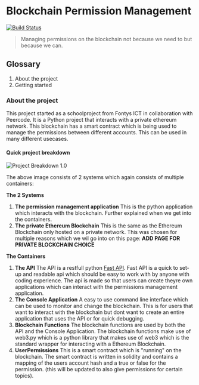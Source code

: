 # Blockchain Permission Management

[![Build Status](https://travis-ci.com/Ruben1701/Blockchain-for-Permission-Management.svg?branch=main)](https://travis-ci.com/Ruben1701/Blockchain-for-Permission-Management)

> Managing permissions on the blockchain not because we need to but because we can.

## Glossary

1. About the project
2. Getting started

### About the project

This project started as a schoolproject from Fontys ICT in collaboration with Peercode. It is a Python project that interacts with a private ethereum network. This blockchain has a smart contract which is being used to manage the permissions between different accounts. This can be used in many different usecases.

#### Quick project breakdown

![Project Breakdown 1.0](https://documents.lucid.app/documents/3aa1f67a-c1f8-44f5-875d-ced1a5271091/pages/YRprA5eG3Zio?a=8548&x=95&y=-1238&w=990&h=1276&store=1&accept=image%2F*&auth=LCA%20f2cc9be68c12069b752a21519a4ec3e21a6ec74c-ts%3D1617264406)

The above image consists of 2 systems which again consists of multiple containers:

**The 2 Systems**

1. **The permission management application** This is the python application which interacts with the blockchain. Further explained when we get into the containers.
2. **The private Ethereum Blockchain** This is the same as the Ethereum Blockchain only hosted on a private network. This was chosen for multiple reasons which we wil go into on this page: **ADD PAGE FOR PRIVATE BLOCKCHAIN CHOICE**

**The Containers**

1. **The API** The API is a restfull python [Fast API](https://fastapi.tiangolo.com). Fast API is a quick to set-up and readable api which should be easy to work with by anyone with coding experience. The api is made so that users can create theyre own applications which can interact with the permissions management application.
2. **The Console Application** A easy to use command line interface which can be used to monitor and change the blockchain. This is for users that want to interact with the blockchain but dont want to create an entire application that uses the API or for quick debugging.
3. **Blockchain Functions** The blockchain functions are used by both the API and the Console Application. The blockchain functions make use of web3.py which is a python library that makes use of web3 which is the standard wrapper for interacting with a Ethereum Blockchain.
4. **UserPermissions** This is a smart contract which is "running" on the blockchain. The smart contract is written in solidity and contains a mapping of the users account hash and a true or false for the permission. \(this will be updated to also give permissions for certain topics\).

